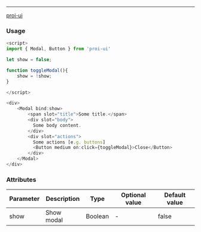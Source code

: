 ---
[proi-ui](https://github.com/specialdoom/proi-ui)

### Usage

```javascript
<script>
import { Modal, Button } from 'proi-ui'

let show = false;

function toggleModal(){
    show = !show;
}

</script>

<div>
    <Modal bind:show>
        <span slot="title">Some title.</span>
        <div slot="body">
          Some body content.
        </div>
        <div slot="actions">
          Some actions [e.g. buttons]
          <Button medium on:click={toggleModal}>Close</Button>
        </div>
    </Modal>
</div>
```

### Attributes
| Parameter | Description | Type | Optional value | Default value |
| --- | --- | --- | --- | --- |
| show | Show modal | Boolean | - | false |
